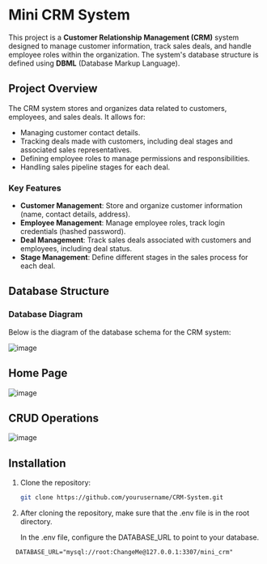 # Mini CRM System

This project is a **Customer Relationship Management (CRM)** system designed to manage customer information, track sales deals, and handle employee roles within the organization. The system's database structure is defined using **DBML** (Database Markup Language).

## Project Overview

The CRM system stores and organizes data related to customers, employees, and sales deals. It allows for:
- Managing customer contact details.
- Tracking deals made with customers, including deal stages and associated sales representatives.
- Defining employee roles to manage permissions and responsibilities.
- Handling sales pipeline stages for each deal.

### Key Features
- **Customer Management**: Store and organize customer information (name, contact details, address).
- **Employee Management**: Manage employee roles, track login credentials (hashed password).
- **Deal Management**: Track sales deals associated with customers and employees, including deal status.
- **Stage Management**: Define different stages in the sales process for each deal.

## Database Structure

### Database Diagram

Below is the diagram of the database schema for the CRM system:

![image](https://github.com/user-attachments/assets/afde6407-097a-4abd-aa4e-42e36065c141)

## Home Page
![image](https://github.com/user-attachments/assets/230d0ddd-b798-4ba6-86d1-d266238303ab)

## CRUD Operations
![image](https://github.com/user-attachments/assets/17092b12-eef5-41b9-a495-5edf99514308)


## Installation

1. Clone the repository:
   ```bash
   git clone https://github.com/yourusername/CRM-System.git
   ```
2. After cloning the repository, make sure that the .env file is in the root directory.
   
   In the .env file, configure the DATABASE_URL to point to your database.
```env
  DATABASE_URL="mysql://root:ChangeMe@127.0.0.1:3307/mini_crm"
```

